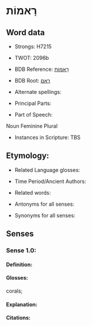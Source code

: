 # רָאמוֹת

<!-- Status: S2="NeedsEdits" -->
<!-- Lexica used for edits:   -->

## Word data

* Strongs: H7215

* TWOT: 2096b

* BDB Reference: [רָאמוֹת](rc://en/bdb/dict/t.ac.ad)

* BDB Root: [ראם](rc://en/bdb/dict/t.ac.aa)

* Alternate spellings:

* Principal Parts:

* Part of Speech:

Noun Feminine Plural 

* Instances in Scripture: TBS

## Etymology:

* Related Language glosses:

* Time Period/Ancient Authors:

* Related words:

* Antonyms for all senses:

* Synonyms for all senses:

## Senses

### Sense 1.0:

#### Definition:

#### Glosses:

corals; 

#### Explanation:

#### Citations:



